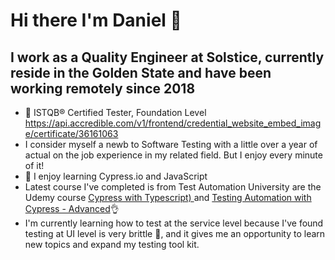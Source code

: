 # Hi there I'm Daniel 👋
  
  ## I work as a Quality Engineer at Solstice, currently reside in the Golden State and have been working remotely since 2018
  
- 🤟 ISTQB® Certified Tester, Foundation Level https://api.accredible.com/v1/frontend/credential_website_embed_image/certificate/36161063
- I consider myself a newb to Software Testing with a little over a year of actual on the job experience in my related field.  But I enjoy every minute of it!
- 🧠 I enjoy learning Cypress.io and JavaScript
- Latest course I've completed is from Test Automation University are the Udemy course [Cypress with Typescript)
](https://testautomationu.applitools.com/cypress-with-typescript/) and [Testing Automation with Cypress - Advanced](https://www.udemy.com/course/testing-automation-with-cypress-advanced/)👌
- I'm currently learning how to test at the service level because I've found testing at UI level is very brittle 😤, and it gives me an opportunity to learn new topics and expand my testing tool kit.
